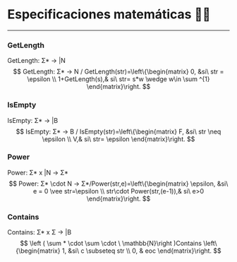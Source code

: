 # Especificaciones matemáticas 📝🔢

------



### GetLength

GetLength: Σ* → |N
$$
GetLength: Σ* → N / GetLength(str)=\left\{\begin{matrix}
0, &si\ str = \epsilon \\
1+GetLength(s),& si\ str= s*w \wedge  w\in \sum ^{1}
\end{matrix}\right.
$$


### IsEmpty

IsEmpty: Σ* → |B
$$
IsEmpty: Σ* → B / IsEmpty(str)=\left\{\begin{matrix}
F, &si\ str \neq  \epsilon \\
V,& si\ str= \epsilon
\end{matrix}\right.
$$


### Power

Power: Σ* x |N → Σ*
$$
Power: Σ* \cdot N → Σ*/Power(str,e)=\left\{\begin{matrix}
\epsilon, &si\ e = 0 \vee str=\epsilon \\
str\cdot Power(str,(e-1)),& si\ e>0
\end{matrix}\right.
$$


### Contains

Contains: Σ* x Σ → |B
$$
\left ( \sum * \cdot \sum  \cdot \ \mathbb{N}\right )Contains \left\{\begin{matrix}
1, &si\ c  \subseteq str \\
0, & eoc
\end{matrix}\right.
$$

